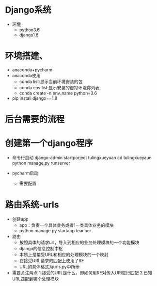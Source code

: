 # Django系统
- 环境
    - python3.6
    - django1.8
# 环境搭建、
- anaconda+pycharm
- anaconda使用
    - conda list:显示当前环境安装的包
    - conda env list:显示安装的虚拟环境你列表
    - conda create -n env_name python=3.6
- pip install django==1.8

# 后台需要的流程

# 创建第一个django程序
- 命令行启动
        django-admin startporject tulingxueyuan
        cd tulingxueyaun
        python manage.py runserver
        
- pycharm启动
    - 需要配置
    
# 路由系统-urls
- 创建app 
    - app：负责一个具体业务或者1一类具体业务的模块
    - python manage.py startapp teacher
- 路由
    - 按照具体的请求url，导入到相应的业务处理模块的一个功能模块
    - django的信息控制中枢
    - 本质上是接受URL和相应的处理模块的一个映射
    - 在接受URL请求的匹配上使用了RE
    - URL的具体格式为urls.py中所示
- 需要关注两点
    1.接受的URL是什么，即如何用RE对传入URl进行匹配
    2.已知URL匹配到哪个处理模块